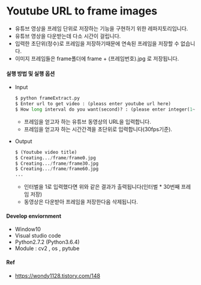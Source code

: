 # Youtube URL to frame images
- 유튜브 영상을 프레임 단위로 저장하는 기능을 구현하기 위한 레파지토리입니다.
- 유튜브 영상을 다운받는데 다소 시간이 걸립니다.
- 입력한 초단위(정수)로 프레임을 저장하기때문에 연속된 프레임을 저장할 수 없습니다.
- 이미지 프레임들은 frame폴더에 frame + (프레임번호).jpg 로 저장됩니다.

#### 실행 방법 및 실행 옵션

- Input

  ```python
  $ python frameExtract.py
  $ Enter url to get video : (pleass enter youtube url here)
  $ How long interval do you want(second)? : (please enter integer(1~n))
  ```

  - 프레임을 얻고자 하는 유튜브 동영상의 URL을 입력합니다.
  - 프레임을 얻고자 하는 시간간격을 초단위로 입력합니다(30fps기준).

- Output

  ```python
  $ (Youtube video title)
  $ Creating.../frame/frame0.jpg
  $ Creating.../frame/frame30.jpg
  $ Creating.../frame/frame60.jpg
  ...
  ```

  - 인터벌을 1로 입력했다면 위와 같은 결과가 출력됩니다(인터벌 * 30번째 프레임 저장)
  - 동영상은 다운받아 프레임을 저장한다음 삭제됩니다.

#### Develop enviornment
- Window10
- Visual studio code
- Python2.7.2 (Python3.6.4)
- Module : cv2 , os , pytube

#### Ref
- https://wondy1128.tistory.com/148
